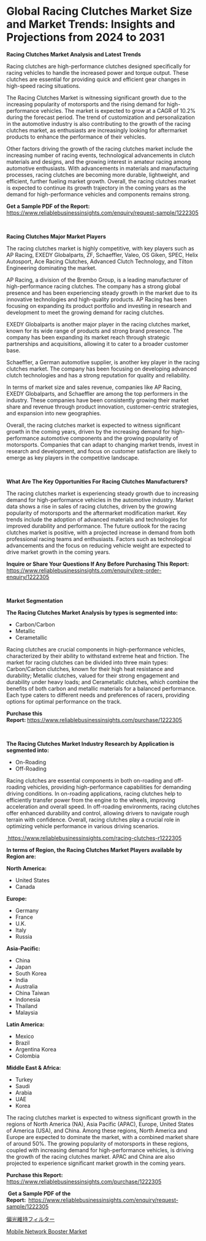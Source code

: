 <p><h1>Global Racing Clutches Market Size and Market Trends: Insights and Projections from 2024 to 2031</h1></p><p><strong>Racing Clutches Market Analysis and Latest Trends</strong></p>
<p><p>Racing clutches are high-performance clutches designed specifically for racing vehicles to handle the increased power and torque output. These clutches are essential for providing quick and efficient gear changes in high-speed racing situations.</p><p>The Racing Clutches Market is witnessing significant growth due to the increasing popularity of motorsports and the rising demand for high-performance vehicles. The market is expected to grow at a CAGR of 10.2% during the forecast period. The trend of customization and personalization in the automotive industry is also contributing to the growth of the racing clutches market, as enthusiasts are increasingly looking for aftermarket products to enhance the performance of their vehicles.</p><p>Other factors driving the growth of the racing clutches market include the increasing number of racing events, technological advancements in clutch materials and designs, and the growing interest in amateur racing among automotive enthusiasts. With advancements in materials and manufacturing processes, racing clutches are becoming more durable, lightweight, and efficient, further fueling market growth. Overall, the racing clutches market is expected to continue its growth trajectory in the coming years as the demand for high-performance vehicles and components remains strong.</p></p>
<p><strong>Get a Sample PDF of the Report:&nbsp;</strong> <a href="https://www.reliablebusinessinsights.com/enquiry/request-sample/1222305">https://www.reliablebusinessinsights.com/enquiry/request-sample/1222305</a></p>
<p>&nbsp;</p>
<p><strong>Racing Clutches Major Market Players</strong></p>
<p><p>The racing clutches market is highly competitive, with key players such as AP Racing, EXEDY Globalparts, ZF, Schaeffler, Valeo, OS Giken, SPEC, Helix Autosport, Ace Racing Clutches, Advanced Clutch Technology, and Tilton Engineering dominating the market.</p><p>AP Racing, a division of the Brembo Group, is a leading manufacturer of high-performance racing clutches. The company has a strong global presence and has been experiencing steady growth in the market due to its innovative technologies and high-quality products. AP Racing has been focusing on expanding its product portfolio and investing in research and development to meet the growing demand for racing clutches.</p><p>EXEDY Globalparts is another major player in the racing clutches market, known for its wide range of products and strong brand presence. The company has been expanding its market reach through strategic partnerships and acquisitions, allowing it to cater to a broader customer base.</p><p>Schaeffler, a German automotive supplier, is another key player in the racing clutches market. The company has been focusing on developing advanced clutch technologies and has a strong reputation for quality and reliability.</p><p>In terms of market size and sales revenue, companies like AP Racing, EXEDY Globalparts, and Schaeffler are among the top performers in the industry. These companies have been consistently growing their market share and revenue through product innovation, customer-centric strategies, and expansion into new geographies.</p><p>Overall, the racing clutches market is expected to witness significant growth in the coming years, driven by the increasing demand for high-performance automotive components and the growing popularity of motorsports. Companies that can adapt to changing market trends, invest in research and development, and focus on customer satisfaction are likely to emerge as key players in the competitive landscape.</p></p>
<p>&nbsp;</p>
<p><strong>What Are The Key Opportunities For Racing Clutches Manufacturers?</strong></p>
<p><p>The racing clutches market is experiencing steady growth due to increasing demand for high-performance vehicles in the automotive industry. Market data shows a rise in sales of racing clutches, driven by the growing popularity of motorsports and the aftermarket modification market. Key trends include the adoption of advanced materials and technologies for improved durability and performance. The future outlook for the racing clutches market is positive, with a projected increase in demand from both professional racing teams and enthusiasts. Factors such as technological advancements and the focus on reducing vehicle weight are expected to drive market growth in the coming years.</p></p>
<p><strong>Inquire or Share Your Questions If Any Before Purchasing This Report:</strong> <a href="https://www.reliablebusinessinsights.com/enquiry/pre-order-enquiry/1222305">https://www.reliablebusinessinsights.com/enquiry/pre-order-enquiry/1222305</a></p>
<p>&nbsp;</p>
<p><strong>Market Segmentation</strong></p>
<p><strong>The Racing Clutches Market Analysis by types is segmented into:</strong></p>
<p><ul><li>Carbon/Carbon</li><li>Metallic</li><li>Cerametallic</li></ul></p>
<p><p>Racing clutches are crucial components in high-performance vehicles, characterized by their ability to withstand extreme heat and friction. The market for racing clutches can be divided into three main types: Carbon/Carbon clutches, known for their high heat resistance and durability; Metallic clutches, valued for their strong engagement and durability under heavy loads; and Cerametallic clutches, which combine the benefits of both carbon and metallic materials for a balanced performance. Each type caters to different needs and preferences of racers, providing options for optimal performance on the track.</p></p>
<p><strong>Purchase this Report:&nbsp;</strong><a href="https://www.reliablebusinessinsights.com/purchase/1222305">https://www.reliablebusinessinsights.com/purchase/1222305</a></p>
<p>&nbsp;</p>
<p><strong>The Racing Clutches Market Industry Research by Application is segmented into:</strong></p>
<p><ul><li>On-Roading</li><li>Off-Roading</li></ul></p>
<p><p>Racing clutches are essential components in both on-roading and off-roading vehicles, providing high-performance capabilities for demanding driving conditions. In on-roading applications, racing clutches help to efficiently transfer power from the engine to the wheels, improving acceleration and overall speed. In off-roading environments, racing clutches offer enhanced durability and control, allowing drivers to navigate rough terrain with confidence. Overall, racing clutches play a crucial role in optimizing vehicle performance in various driving scenarios.</p></p>
<p><a href="https://www.reliablebusinessinsights.com/racing-clutches-r1222305">&nbsp;https://www.reliablebusinessinsights.com/racing-clutches-r1222305</a></p>
<p><strong>In terms of Region, the Racing Clutches Market Players available by Region are:</strong></p>
<p>
    <p> <strong> North America: </strong>
        <ul>
            <li>United States</li>
            <li>Canada</li>
        </ul>
        </p> 
    <p> <strong> Europe: </strong>
        <ul>
            <li>Germany</li>
            <li>France</li>
            <li>U.K.</li>
            <li>Italy</li>
            <li>Russia</li>
        </ul>
        </p> 
    <p> <strong> Asia-Pacific: </strong>
        <ul>
            <li>China</li>
            <li>Japan</li>
            <li>South Korea</li>
            <li>India</li>
            <li>Australia</li>
            <li>China Taiwan</li>
            <li>Indonesia</li>
            <li>Thailand</li>
            <li>Malaysia</li>
        </ul>
        </p> 
    <p> <strong> Latin America: </strong>
        <ul>
            <li>Mexico</li>
            <li>Brazil</li>
            <li>Argentina Korea</li>
            <li>Colombia</li>
        </ul>
        </p> 
    <p> <strong> Middle East & Africa: </strong>
        <ul>
            <li>Turkey</li>
            <li>Saudi</li>
            <li>Arabia</li>
            <li>UAE</li>
            <li>Korea</li>
        </ul>
    </p>
    </p>
<p><p>The racing clutches market is expected to witness significant growth in the regions of North America (NA), Asia Pacific (APAC), Europe, United States of America (USA), and China. Among these regions, North America and Europe are expected to dominate the market, with a combined market share of around 50%. The growing popularity of motorsports in these regions, coupled with increasing demand for high-performance vehicles, is driving the growth of the racing clutches market. APAC and China are also projected to experience significant market growth in the coming years.</p></p>
<p><strong>Purchase this Report: </strong><a href="https://www.reliablebusinessinsights.com/purchase/1222305">https://www.reliablebusinessinsights.com/purchase/1222305</a></p>
<p>&nbsp;<strong>Get a Sample PDF of the Report:&nbsp;&nbsp;</strong><a href="https://www.reliablebusinessinsights.com/enquiry/request-sample/1222305">https://www.reliablebusinessinsights.com/enquiry/request-sample/1222305</a></p>
<p><strong></strong></p>
<p><p><a href="https://medium.com/@vincemarvin1/2031%E5%B9%B4%E3%81%BE%E3%81%A7%E3%81%AE%E5%81%8F%E6%B3%A2%E7%B6%AD%E6%8C%81%E3%83%95%E3%82%A3%E3%83%AB%E3%82%BF%E3%83%BC%E5%B8%82%E5%A0%B4%E3%81%AE%E6%88%90%E9%95%B7%E8%A6%8B%E9%80%9A%E3%81%97%E3%81%AF-%E5%B8%82%E5%A0%B4%E3%81%AE%E5%8B%95%E5%90%91%E5%88%86%E6%9E%90%E3%81%AB%E3%82%88%E3%82%8A-%E5%BF%9C%E7%94%A8-%E5%9C%B0%E5%9F%9F%E3%81%AE%E8%A6%8B%E9%80%9A%E3%81%97-%E5%8F%8E%E7%9B%8A%E3%82%92-%E3%81%AEcagr%E3%81%A7%E4%BA%88%E6%B8%AC%E3%81%97%E3%81%A6%E3%81%84%E3%81%BE%E3%81%99-62f90680b105">偏光維持フィルター</a></p><p><a href="https://view.publitas.com/reportprime-1/deep-dive-into-the-mobile-network-booster-market-itstrends-market-segmentation-and-competitive-analysis/">Mobile Network Booster Market</a></p></p>